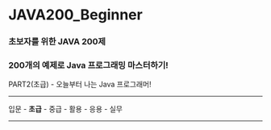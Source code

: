 # JAVA200_Beginner

### 초보자를 위한 JAVA 200제

### 200개의 예제로 Java 프로그래밍 마스터하기!

PART2(초급) - 오늘부터 나는 Java 프로그래머!

---

입문 - **초급** - 중급 - 활용 - 응용 - 실무

***
